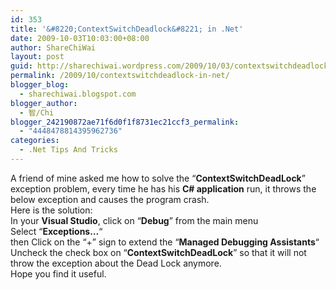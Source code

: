 ```yaml
---
id: 353
title: '&#8220;ContextSwitchDeadlock&#8221; in .Net'
date: 2009-10-03T10:03:00+08:00
author: ShareChiWai
layout: post
guid: http://sharechiwai.wordpress.com/2009/10/03/contextswitchdeadlock-in-net
permalink: /2009/10/contextswitchdeadlock-in-net/
blogger_blog:
  - sharechiwai.blogspot.com
blogger_author:
  - 智/Chi
blogger_242190872ae71f6d0f1f8731ec21ccf3_permalink:
  - "4448478814395962736"
categories:
  - .Net Tips And Tricks
---
```

<div style="margin:0;">
  A friend of mine asked me how to solve the &#8220;<span style="font-weight:bold;">ContextSwitchDeadLock</span>&#8221; exception problem, every time he has his <span style="font-weight:bold;">C# application</span> run, it throws the below exception and causes the program crash.
</div>

<div style="margin:0;">
</div>

<div style="margin:0;">
  Here is the solution:
</div>

<div style="margin:0;">
</div>

<div style="margin:0;">
  In your <span style="font-weight:bold;">Visual Studio</span>, click on &#8220;<span style="font-weight:bold;">Debug</span>&#8221; from the main menu
</div>

<div style="margin:0;">
  Select &#8220;<span style="font-weight:bold;">Exceptions&#8230;</span>&#8220;
</div>

<div style="margin:0;">
  then Click on the &#8220;+&#8221; sign to extend the &#8220;<span style="font-weight:bold;">Managed Debugging Assistants</span>&#8220;
</div>

<div style="margin:0;">
  Uncheck the check box on &#8220;<span style="font-weight:bold;">ContextSwitchDeadLock</span>&#8221; so that it will not throw the exception about the Dead Lock anymore.
</div>

<div style="margin:0;">
</div>

<div style="margin:0;">
  Hope you find it useful.
</div>